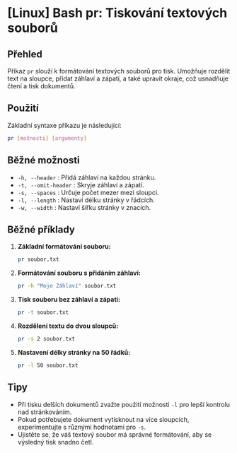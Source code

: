 # [Linux] Bash pr: Tiskování textových souborů

## Přehled
Příkaz `pr` slouží k formátování textových souborů pro tisk. Umožňuje rozdělit text na sloupce, přidat záhlaví a zápatí, a také upravit okraje, což usnadňuje čtení a tisk dokumentů.

## Použití
Základní syntaxe příkazu je následující:

```bash
pr [možnosti] [argumenty]
```

## Běžné možnosti
- `-h, --header` : Přidá záhlaví na každou stránku.
- `-t, --omit-header` : Skryje záhlaví a zápatí.
- `-s, --spaces` : Určuje počet mezer mezi sloupci.
- `-l, --length` : Nastaví délku stránky v řádcích.
- `-w, --width` : Nastaví šířku stránky v znacích.

## Běžné příklady
1. **Základní formátování souboru:**
   ```bash
   pr soubor.txt
   ```

2. **Formátování souboru s přidáním záhlaví:**
   ```bash
   pr -h "Moje Záhlaví" soubor.txt
   ```

3. **Tisk souboru bez záhlaví a zápatí:**
   ```bash
   pr -t soubor.txt
   ```

4. **Rozdělení textu do dvou sloupců:**
   ```bash
   pr -s 2 soubor.txt
   ```

5. **Nastavení délky stránky na 50 řádků:**
   ```bash
   pr -l 50 soubor.txt
   ```

## Tipy
- Při tisku delších dokumentů zvažte použití možnosti `-l` pro lepší kontrolu nad stránkováním.
- Pokud potřebujete dokument vytisknout na více sloupcích, experimentujte s různými hodnotami pro `-s`.
- Ujistěte se, že váš textový soubor má správné formátování, aby se výsledný tisk snadno četl.